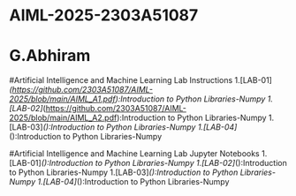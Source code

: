 # AIML-2025-2303A51087
# G.Abhiram
#Artificial Intelligence and Machine Learning Lab Instructions
1.[LAB-01]_(https://github.com/2303A51087/AIML-2025/blob/main/AIML_A1.pdf):Introduction to Python Libraries-Numpy
1.[LAB-02]_(https://github.com/2303A51087/AIML-2025/blob/main/AIML_A2.pdf):Introduction to Python Libraries-Numpy
1.[LAB-03]_():Introduction to Python Libraries-Numpy
1.[LAB-04]_():Introduction to Python Libraries-Numpy


#Artificial Intelligence and Machine Learning Lab Jupyter Notebooks
1.[LAB-01]_():Introduction to Python Libraries-Numpy
1.[LAB-02]_():Introduction to Python Libraries-Numpy
1.[LAB-03]_():Introduction to Python Libraries-Numpy
1.[LAB-04]_():Introduction to Python Libraries-Numpy

